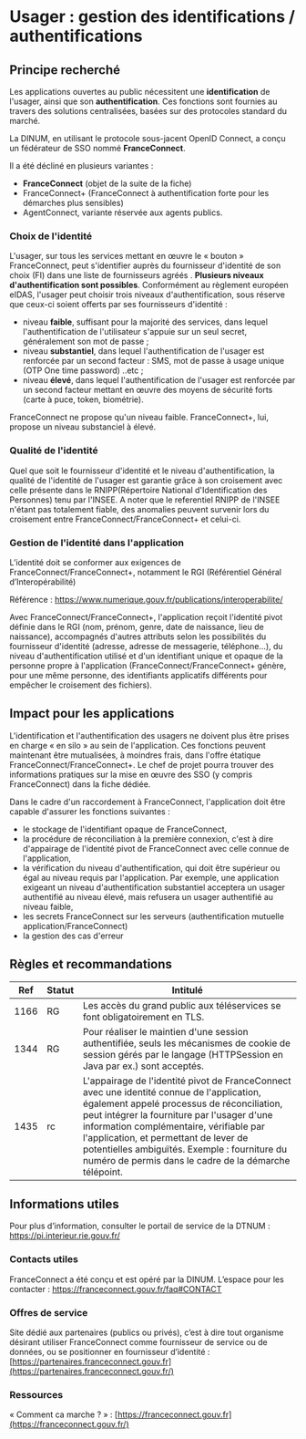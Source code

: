 # Usager : gestion des identifications / authentifications  

## Principe recherché

Les applications ouvertes au public nécessitent une **identification** de l'usager, ainsi que son **authentification**.  Ces fonctions sont fournies au travers des solutions centralisées, basées sur des protocoles standard du marché.

La DINUM, en utilisant le protocole sous-jacent OpenID Connect, a conçu un fédérateur de SSO nommé **FranceConnect**.

Il a été décliné en plusieurs  variantes :

- **FranceConnect** (objet de la suite de la fiche)
- FranceConnect+ (FranceConnect  à authentification forte pour  les démarches plus sensibles)
- AgentConnect, variante réservée aux agents publics.

### Choix de l'identité

L'usager, sur tous les services mettant en œuvre le « bouton » FranceConnect, peut s'identifier auprès du fournisseur d'identité de son choix (FI) dans une liste de fournisseurs agréés .
**Plusieurs niveaux d'authentification sont possibles**. Conformément au règlement européen eIDAS, l'usager peut choisir trois niveaux d'authentification, sous réserve que ceux-ci soient offerts par ses fournisseurs d'identité :

- niveau **faible**, suffisant pour la majorité des services, dans lequel l'authentification de l'utilisateur s'appuie sur un seul secret, généralement son mot de passe ;
- niveau **substantiel**, dans lequel l'authentification de l'usager est renforcée par un second facteur : SMS, mot de passe à usage unique (OTP One time password) ..etc ;
- niveau **élevé**, dans lequel l'authentification de l'usager est renforcée par un second facteur mettant en œuvre des moyens de sécurité forts (carte à puce, token, biométrie).

FranceConnect ne propose qu'un niveau faible.
FranceConnect+, lui, propose un niveau substanciel à élevé.


### Qualité de l'identité 

Quel que soit le fournisseur d'identité et le niveau d'authentification, la qualité de l'identité de l'usager est garantie grâce à son croisement avec celle présente dans le RNIPP(Répertoire National d'Identification des Personnes) tenu par l'INSEE. 
A noter que le referentiel RNIPP de l'INSEE n'étant pas totalement fiable, des anomalies peuvent survenir lors du croisement entre FranceConnect/FranceConnect+ et celui-ci.


### Gestion de l'identité dans l'application

L’identité doit se conformer aux exigences de FranceConnect/FranceConnect+, notamment le RGI (Référentiel Général d’Interopérabilité)

Référence : <https://www.numerique.gouv.fr/publications/interoperabilite/>

Avec FranceConnect/FranceConnect+, l'application reçoit l'identité pivot définie dans le RGI (nom, prénom, genre, date de naissance, lieu de naissance), accompagnés d'autres attributs selon les possibilités du fournisseur d'identité (adresse, adresse de messagerie, téléphone...), du niveau d'authentification utilisé et d'un identifiant unique et opaque de la personne propre à l'application (FranceConnect/FranceConnect+ génère, pour une même personne, des identifiants applicatifs différents pour empêcher le croisement des fichiers).

## Impact pour les applications

L'identification et l'authentification des usagers ne doivent plus être prises en charge « en silo » au sein de l'application. Ces fonctions peuvent maintenant être mutualisées, à moindres frais, dans l'offre étatique FranceConnect/FranceConnect+. Le chef de projet pourra trouver des informations pratiques sur la mise en œuvre des SSO (y compris FranceConnect) dans la fiche dédiée.

Dans le cadre d'un raccordement à FranceConnect, l'application doit être capable d'assurer les fonctions suivantes :

- le stockage de l'identifiant opaque de FranceConnect,
- la procédure de réconciliation à la première connexion, c'est à dire d'appairage de l'identité pivot de FranceConnect avec celle connue de l'application,
- la vérification du niveau d'authentification, qui doit être supérieur ou égal au niveau requis par l'application. Par exemple, une application exigeant un niveau d'authentification substantiel acceptera un usager authentifié au niveau élevé, mais refusera un usager authentifié au niveau faible,
- les secrets FranceConnect sur les serveurs (authentification mutuelle application/FranceConnect)
- la gestion des cas d'erreur 


## Règles et recommandations

| Ref| Statut | Intitulé |
|----|--------|----------|
|1166|RG|Les accès du grand public aux téléservices se font obligatoirement en TLS.|
|1344|RG|Pour réaliser le maintien d'une session authentifiée, seuls les mécanismes de cookie de session gérés par le langage (HTTPSession en Java par ex.) sont acceptés.|
|1435|rc|L'appairage de l'identité pivot de FranceConnect avec une identité connue de l'application, également appelé processus de réconciliation, peut intégrer la fourniture par l'usager d'une information complémentaire, vérifiable par l'application, et permettant de lever de potentielles ambiguïtés. Exemple : fourniture du numéro de permis dans le cadre de la démarche télépoint.|

## Informations utiles 

Pour plus d’information, consulter le portail de service de la DTNUM : <https://pi.interieur.rie.gouv.fr/>	
 
### Contacts utiles
FranceConnect a été conçu et est opéré par la DINUM. L’espace pour les contacter : <https://franceconnect.gouv.fr/faq#CONTACT>

### Offres de service
Site dédié aux partenaires (publics ou privés), c’est à dire tout organisme désirant utiliser FranceConnect comme fournisseur de service ou de données, ou se positionner en fournisseur d’identité : [https://partenaires.franceconnect.gouv.fr](https://partenaires.franceconnect.gouv.fr/)

### Ressources  
« Comment ca marche ? » : [https://franceconnect.gouv.fr](https://franceconnect.gouv.fr/)


  
  
  
  
